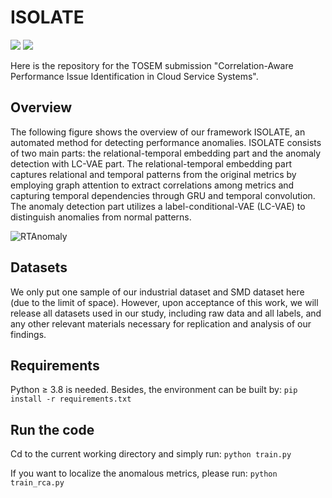 # ISOLATE
![](https://img.shields.io/badge/version-1.0-blue.svg) 
![](https://img.shields.io/badge/language-python-orange.svg)

Here is the repository for the TOSEM submission "Correlation-Aware Performance Issue Identification in Cloud Service Systems". 

## Overview

The following figure shows the overview of our framework ISOLATE, an automated method for detecting performance anomalies. ISOLATE consists of two main parts: the relational-temporal embedding part and the anomaly detection with LC-VAE part. The relational-temporal embedding part captures relational and temporal patterns from the original metrics by employing graph attention to extract correlations among metrics and capturing temporal dependencies through GRU and temporal convolution. The anomaly detection part utilizes a label-conditional-VAE (LC-VAE) to distinguish anomalies from normal patterns. 

![RTAnomaly](https://github.com/ICSE24-Submission/RTAnomaly/assets/131580646/5c4b24c6-d371-4518-8c92-f7c812d8ae19)

## Datasets

We only put one sample of our industrial dataset and SMD dataset here (due to the limit of space). However, upon acceptance of this work, we will release all datasets used in our study, including raw data and all labels, and any other relevant materials necessary for replication and analysis of our findings.

## Requirements

Python $\geq$ 3.8 is needed. Besides, the environment can be built by:
```pip install -r requirements.txt```

## Run the code
Cd to the current working directory and simply run:
```python train.py```

If you want to localize the anomalous metrics, please run:
```python train_rca.py```
